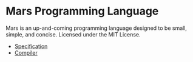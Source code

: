 Mars Programming Language
=========================

Mars is an up-and-coming programming language designed to be small, simple, and concise.
Licensed under the MIT License.

- [Specification](specification/index.md)
- [Compiler](compiler/)
